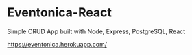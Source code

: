 # Eventonica-React

Simple CRUD App built with Node, Express, PostgreSQL, React


https://eventonica.herokuapp.com/
